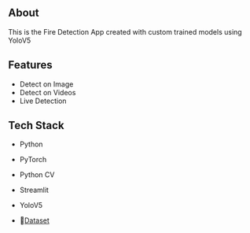 
## About

This is the Fire Detection App created with custom trained models using YoloV5
## Features

- Detect on Image
- Detect on Videos
- Live Detection


## Tech Stack

- Python
- PyTorch
- Python CV
- Streamlit
- YoloV5



- 📅[Dataset](https://www.kaggle.com/datasets/antrosafin/fire-dataset-in-yolo-format)
